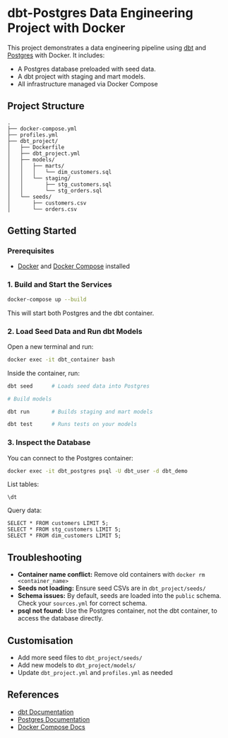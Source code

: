 # dbt-Postgres Data Engineering Project with Docker

This project demonstrates a data engineering pipeline using [dbt](https://www.getdbt.com/) and [Postgres](https://www.postgresql.org/) with Docker. It includes:
- A Postgres database preloaded with seed data.
- A dbt project with staging and mart models.
- All infrastructure managed via Docker Compose

## Project Structure
```
.
├── docker-compose.yml
├── profiles.yml
├── dbt_project/
│   ├── Dockerfile
│   ├── dbt_project.yml
│   ├── models/
│   │   ├── marts/
│   │   │   └── dim_customers.sql
│   │   └── staging/
│   │       ├── stg_customers.sql
│   │       └── stg_orders.sql
│   └── seeds/
│       ├── customers.csv
│       └── orders.csv
```

## Getting Started

### Prerequisites
- [Docker](https://docs.docker.com/get-docker/) and [Docker Compose](https://docs.docker.com/compose/install/) installed

### 1. Build and Start the Services
```sh
docker-compose up --build
```
This will start both Postgres and the dbt container.

### 2. Load Seed Data and Run dbt Models
Open a new terminal and run:
```sh
docker exec -it dbt_container bash
```
Inside the container, run:
```sh
dbt seed      # Loads seed data into Postgres

# Build models

dbt run       # Builds staging and mart models

dbt test      # Runs tests on your models
```

### 3. Inspect the Database
You can connect to the Postgres container:
```sh
docker exec -it dbt_postgres psql -U dbt_user -d dbt_demo
```

List tables:
```
\dt
```

Query data:
```
SELECT * FROM customers LIMIT 5;
SELECT * FROM stg_customers LIMIT 5;
SELECT * FROM dim_customers LIMIT 5;
```

## Troubleshooting
- **Container name conflict:** Remove old containers with `docker rm <container_name>`
- **Seeds not loading:** Ensure seed CSVs are in `dbt_project/seeds/`
- **Schema issues:** By default, seeds are loaded into the `public` schema. Check your `sources.yml` for correct schema.
- **psql not found:** Use the Postgres container, not the dbt container, to access the database directly.

## Customisation
- Add more seed files to `dbt_project/seeds/`
- Add new models to `dbt_project/models/`
- Update `dbt_project.yml` and `profiles.yml` as needed

## References
- [dbt Documentation](https://docs.getdbt.com/docs/introduction)
- [Postgres Documentation](https://www.postgresql.org/docs/)
- [Docker Compose Docs](https://docs.docker.com/compose/) 